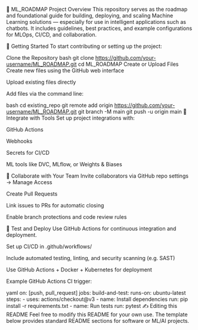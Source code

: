 🧠 ML_ROADMAP
Project Overview
This repository serves as the roadmap and foundational guide for building, deploying, and scaling Machine Learning solutions — especially for use in intelligent applications such as chatbots. It includes guidelines, best practices, and example configurations for MLOps, CI/CD, and collaboration.

🚀 Getting Started
To start contributing or setting up the project:

Clone the Repository
bash
git clone https://github.com/your-username/ML_ROADMAP.git
cd ML_ROADMAP
Create or Upload Files
 Create new files using the GitHub web interface

 Upload existing files directly

 Add files via the command line:

bash
cd existing_repo
git remote add origin https://github.com/your-username/ML_ROADMAP.git
git branch -M main
git push -u origin main
🔧 Integrate with Tools
Set up project integrations with:

GitHub Actions

Webhooks

Secrets for CI/CD

ML tools like DVC, MLflow, or Weights & Biases

🤝 Collaborate with Your Team
 Invite collaborators via GitHub repo settings → Manage Access
 
 Create Pull Requests

 Link issues to PRs for automatic closing

 Enable branch protections and code review rules

🧪 Test and Deploy
Use GitHub Actions for continuous integration and deployment.

 Set up CI/CD in .github/workflows/

 Include automated testing, linting, and security scanning (e.g. SAST)

 Use GitHub Actions + Docker + Kubernetes for deployment

Example GitHub Actions CI trigger:

yaml
on: [push, pull_request]
jobs:
  build-and-test:
    runs-on: ubuntu-latest
    steps:
      - uses: actions/checkout@v3
      - name: Install dependencies
        run: pip install -r requirements.txt
      - name: Run tests
        run: pytest
✍️ Editing this README
Feel free to modify this README for your own use. The template below provides standard README sections for software or ML/AI projects.


